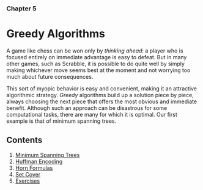 ### Chapter 5
# Greedy Algorithms

A game like chess can be won only by *thinking ahead*: a player who is focused entirely on immediate advantage is easy to defeat. But in many other games, such as Scrabble, it is possible to do quite well by simply making whichever move seems best at the moment and not
worrying too much about future consequences.

This sort of myopic behavior is easy and convenient, making it an attractive algorithmic strategy. *Greedy* algorithms build up a solution piece by piece, always choosing the next piece that offers the most obvious and immediate benefit. Although such an approach can be disastrous for some computational tasks, there are many for which it is optimal. Our first example is that of minimum spanning trees.

## Contents
1. [Minimum Spanning Trees](5.1)
2. [Huffman Encoding](5.2)
3. [Horn Formulas](5.3)
4. [Set Cover](5.4)
5. [Exercises](5-ex.pdf)

